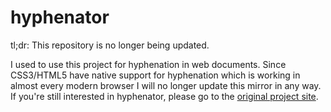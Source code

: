 # hyphenator

tl;dr: This repository is no longer being updated.

I used to use this project for hyphenation in web documents. Since CSS3/HTML5 have native support for hyphenation which is working in almost every modern browser I will no longer update this mirror in any way. If you're still interested in hyphenator, please go to the [original project site](http://code.google.com/p/hyphenator).